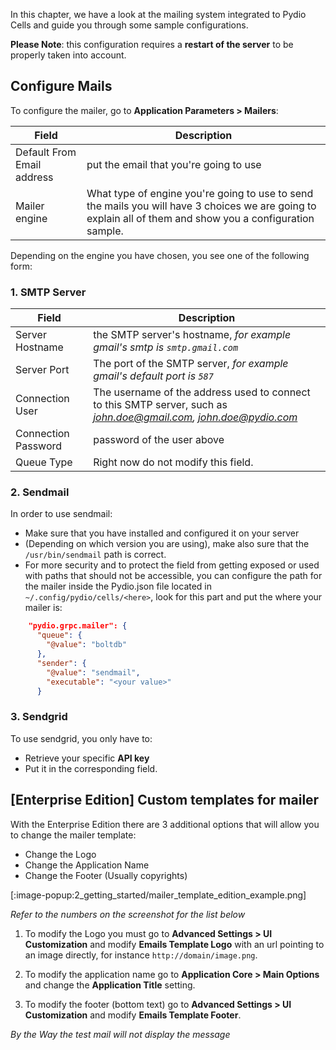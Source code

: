 In this chapter, we have a look at the mailing system integrated to Pydio Cells and guide you through some sample configurations.

**Please Note**: this configuration requires a **restart of the server** to be properly taken into account.

## Configure Mails

To configure the mailer, go to **Application Parameters > Mailers**:

Field | Description
--- | ---
Default From Email address | put the email that you're going to use
Mailer engine  | What type of engine you're going to use to send the mails you will have 3 choices we are going to explain all of them and show you a configuration sample.

Depending on the engine you have chosen, you see one of the following form:

### 1. SMTP Server

Field | Description
--- | ---
Server Hostname  | the SMTP server's hostname, *for example gmail's smtp is `smtp.gmail.com`*
Server Port  |  The port of the SMTP server, *for example gmail's default port is `587`*
Connection User  | The username of the address used to connect to this SMTP server, such as *john.doe@gmail.com, john.doe@pydio.com*
Connection Password  | password of the user above
Queue Type  |  Right now do not modify this field.

### 2. Sendmail

In order to use sendmail:

- Make sure that you have installed and configured it on your server
- (Depending on which version you are using), make also sure that the `/usr/bin/sendmail` path is correct.
- For more security and to protect the field from getting exposed or used with paths that should not be accessible, you can configure the path for the mailer inside the Pydio.json file located in `~/.config/pydio/cells/<here>`, look for this part and put the where your mailer is:

```json
    "pydio.grpc.mailer": {
      "queue": {
        "@value": "boltdb"
      },
      "sender": {
        "@value": "sendmail",
        "executable": "<your value>"
      }
```

### 3. Sendgrid

To use sendgrid, you only have to:

- Retrieve your specific **API key**
- Put it in the corresponding field.


## [Enterprise Edition] Custom templates for mailer

With the Enterprise Edition there are 3 additional options that will allow you to change the mailer template:

* Change the Logo
* Change the Application Name
* Change the Footer (Usually copyrights)

[:image-popup:2_getting_started/mailer_template_edition_example.png]

_Refer to the numbers on the screenshot for the list below_

1. To modify the Logo you must go to **Advanced Settings > UI Customization** and modify **Emails Template Logo** with an url pointing to an image directly, for instance `http://domain/image.png`.

2. To modify the application name go to **Application Core > Main Options** and change the **Application Title** setting.

3. To modify the footer (bottom text) go to **Advanced Settings > UI Customization** and modify **Emails Template Footer**.

_By the Way the test mail will not display the message_